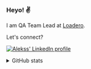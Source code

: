 ### Heyo! ✌️

I am QA Team Lead at [Loadero](https://loadero.com/).

Let's connect? 

[![Alekss' LinkedIn profile](https://img.shields.io/badge/LinkedIn-0077B5?style=for-the-badge&logo=linkedin&logoColor=white)](https://www.linkedin.com/in/alekss-litvinovs/)

<details>
  <summary>GitHub stats</summary>
  
  ![Alekss' GitHub stats](https://github-readme-stats.vercel.app/api?username=aleksslitvinovs)
</details>
